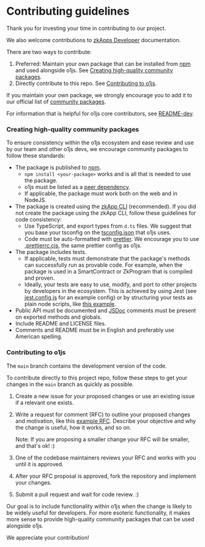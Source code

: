 # Contributing guidelines

Thank you for investing your time in contributing to our project.

We also welcome contributions to
[zkApps Developer](https://docs.minaprotocol.com/zkapps) documentation.

There are two ways to contribute:

1. Preferred: Maintain your own package that can be installed from
   [npm](https://www.npmjs.com/) and used alongside o1js. See
   [Creating high-quality community packages](#creating-high-quality-community-packages).
2. Directly contribute to this repo. See
   [Contributing to o1js](#contributing-to-o1js).

If you maintain your own package, we strongly encourage you to add it to our
official list of [community packages](./README.md#community-packages).

For information that is helpful for o1js core contributors, see
[README-dev](README-dev.md).

### Creating high-quality community packages

To ensure consistency within the o1js ecosystem and ease review and use by our
team and other o1js devs, we encourage community packages to follow these
standards:

- The package is published to [npm](https://www.npmjs.com/).
  - `npm install <your-package>` works and is all that is needed to use the
    package.
  - o1js must be listed as a
    [peer dependency](https://docs.npmjs.com/cli/v9/configuring-npm/package-json#peerdependencies).
  - If applicable, the package must work both on the web and in NodeJS.
- The package is created using the
  [zkApp CLI](https://www.npmjs.com/package/zkapp-cli) (recommended). If you did
  not create the package using the zkApp CLI, follow these guidelines for code
  consistency:
  - Use TypeScript, and export types from `d.ts` files. We suggest that you base
    your tsconfig on the [tsconfig.json](./tsconfig.json) that o1js uses.
  - Code must be auto-formatted with [prettier](https://prettier.io/). We
    encourage you to use [.prettierrc.cjs](./.prettierrc.cjs), the same prettier
    config as o1js.
- The package includes tests.
  - If applicable, tests must demonstrate that the package's methods can
    successfully run as provable code. For example, when the package is used in
    a SmartContract or ZkProgram that is compiled and proven.
  - Ideally, your tests are easy to use, modify, and port to other projects by
    developers in the ecosystem. This is achieved by using Jest (see
    [jest.config.js](./jest.config.js) for an example config) or by structuring
    your tests as plain node scripts, like
    [this example](./src/lib/circuit_value.unit-test.ts).
- Public API must be documented and [JSDoc](https://jsdoc.app/) comments must be
  present on exported methods and globals.
- Include README and LICENSE files.
- Comments and README must be in English and preferably use American spelling.

### Contributing to o1js

The `main` branch contains the development version of the code.

To contribute directly to this project repo, follow these steps to get your
changes in the `main` branch as quickly as possible.

1. Create a new issue for your proposed changes or use an existing issue if a
   relevant one exists.
1. Write a request for comment (RFC) to outline your proposed changes and
   motivation, like this
   [example RFC](https://github.com/o1-labs/o1js/issues/233). Describe your
   objective and why the change is useful, how it works, and so on.

   Note: If you are proposing a smaller change your RFC will be smaller, and
   that's ok! :)

1. One of the codebase maintainers reviews your RFC and works with you until it
   is approved.
1. After your RFC proposal is approved, fork the repository and implement your
   changes.
1. Submit a pull request and wait for code review. :)

Our goal is to include functionality within o1js when the change is likely to be
widely useful for developers. For more esoteric functionality, it makes more
sense to provide high-quality community packages that can be used alongside
o1js.

We appreciate your contribution!
